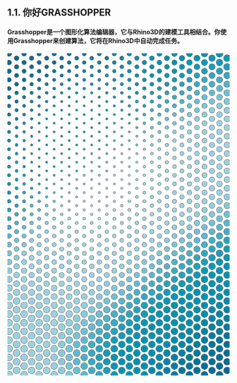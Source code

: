 ## 1.1. 你好GRASSHOPPER

#### Grasshopper是一个图形化算法编辑器，它与Rhino3D的建模工具相结合。你使用Grasshopper来创建算法，它将在Rhino3D中自动完成任务。

![IMAGE](images/1-1/001_hello-grasshopper.png)
